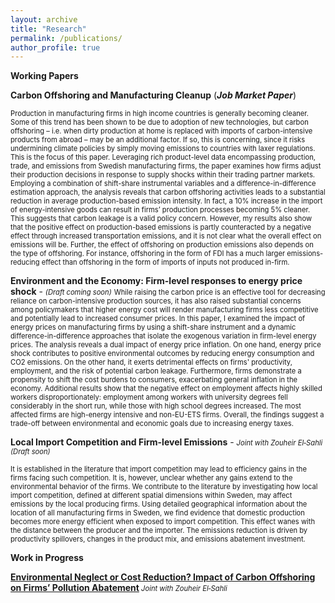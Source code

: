 ```yaml
---
layout: archive
title: "Research"
permalink: /publications/
author_profile: true
---
```

**Working Papers**

<a href="https://www.dropbox.com/scl/fi/vo11fu9yo22qk6vd2jd4n/Albert_JMP.pdf?rlkey=x7qwvggw8d4ju9cgpim0kyp61&dl=0" style="text-decoration: none" target="_blank">**Carbon Offshoring and Manufacturing Cleanup**</a> (***Job Market Paper***)

<sm style="font-size: 0.8em;">
Production in manufacturing firms in high income countries is generally becoming
cleaner. Some of this trend has been shown to be due to adoption of new technologies,
but carbon offshoring – i.e. when dirty production at home is replaced with imports
of carbon-intensive products from abroad – may be an additional factor. If so, this
is concerning, since it risks undermining climate policies by simply moving emissions
to countries with laxer regulations. This is the focus of this paper. Leveraging rich
product-level data encompassing production, trade, and emissions from Swedish manufacturing firms, the paper examines how firms adjust their production decisions in
response to supply shocks within their trading partner markets. Employing a combination of shift-share instrumental variables and a difference-in-difference estimation
approach, the analysis reveals that carbon offshoring activities leads to a substantial
reduction in average production-based emission intensity. In fact, a 10% increase in the
import of energy-intensive goods can result in firms’ production processes becoming
5% cleaner. This suggests that carbon leakage is a valid policy concern. However, my
results also show that the positive effect on production-based emissions is partly counteracted by a negative effect through increased transportation emissions, and it is not
clear what the overall effect on emissions will be. Further, the effect of offshoring on
production emissions also depends on the type of offshoring. For instance, offshoring
in the form of FDI has a much larger emissions-reducing effect than offshoring in the
form of imports of inputs not produced in-firm.

</sm>


 <a >**Environment and the Economy: Firm-level responses to energy price shock**</a> - <sm  style="font-size: 0.8em;"><i> (Draft coming soon)</i></sm>
<sm  style="font-size: 0.8em;">
While raising the carbon price is an effective tool for decreasing reliance on carbon-intensive production sources, it has also raised substantial concerns among policymakers that  higher energy cost will render manufacturing firms less competitive and potentially lead to increased consumer prices. In this paper, I examined the impact of energy prices on manufacturing firms  by using a shift-share instrument and a dynamic difference-in-difference approaches that isolate the exogenous variation in firm-level energy prices. The analysis reveals a dual impact of energy price inflation. On one hand, energy price shock contributes to positive environmental outcomes by reducing energy consumption and CO2 emissions. On the other hand, it exerts detrimental effects on firms' productivity, employment, and the risk of potential carbon leakage. Furthermore, firms demonstrate a propensity to shift the cost burdens to consumers, exacerbating general inflation in the economy. Additional results show that the negative effect on employment affects highly skilled workers disproportionately: employment among workers with university degrees fell considerably in the short run, while those with high school degrees increased. The most affected firms are high-energy intensive and non-EU-ETS firms.  Overall, the findings suggest a trade-off between environmental and economic goals due to increasing energy taxes. 

</sm>

 <a>**Local Import Competition and Firm-level Emissions**</a> - <sm  style="font-size: 0.8em;"><i> Joint with Zouheir El‑Sahli (Draft soon)</i></sm>

<sm  style="font-size: 0.8em;">
It is established in the literature that import competition may lead to efficiency gains in the firms facing such competition. It is, however, unclear whether any gains extend to the environmental behavior of the firms. We contribute to the literature by investigating how local import competition, defined at different spatial dimensions within Sweden, may affect emissions by the local producing firms. Using detailed geographical information about the location of all manufacturing firms in Sweden, we find evidence that domestic production becomes more energy efficient when exposed to import competition. This effect wanes with the distance between the producer and the importer. The emissions reduction is driven by productivity spillovers, changes in the product mix, and emissions abatement investment.

</sm>




**Work in Progress**

[**Environmental Neglect or Cost Reduction? Impact of Carbon Offshoring on Firms’ Pollution Abatement**]()<sm  style="font-size: 0.8em;"><i> Joint with Zouheir El‑Sahli</i></sm>





 
